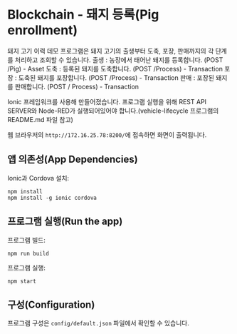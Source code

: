 # Blockchain - 돼지 등록(Pig enrollment)

돼지 고기 이력 데모 프로그램은 돼지 고기의 출생부터 도축, 포장, 판매까지의 각 단계를 처리하고 조회할 수 있습니다.
출생 : 농장에서 태어난 돼지를 등록합니다. (POST /Pig) - Asset
도축 : 등록된 돼지를 도축합니다. (POST /Process) - Transaction
포장 : 도축된 돼지를 포장합니다. (POST /Process) - Transaction
판매 : 포장된 돼지를 판매합니다. (POST / Process) - Transaction

Ionic 프레임워크를 사용해 만들어졌습니다.
프로그램 실행을 위해 REST API SERVER와 Node-RED가 실행되어있어야 합니다.(vehicle-lifecycle 프로그램의 README.md 파일 참고)

웹 브라우저의 `http://172.16.25.78:8200/`에 접속하면 화면이 출력됩니다.

## 앱 의존성(App Dependencies)

Ionic과 Cordova 설치:

```linux-config
npm install
npm install -g ionic cordova
```

## 프로그램 실행(Run the app)

프로그램 빌드:

```linux-config
npm run build
```

프로그램 실행:
    
```linux-config
npm start
```

## 구성(Configuration)

프로그램 구성은 `config/default.json` 파일에서 확인할 수 있습니다.
